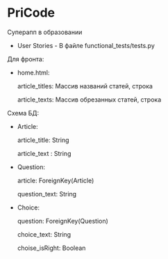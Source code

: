# PriCode
Суперапп в образовании

- User Stories - В файле functional_tests/tests.py

Для фронта:

- home.html:
    
    article_titles: Массив названий статей, строка

    article_texts: Массив обрезанных статей, строка

Схема БД:

- Article:
    
    article_title: String 
    
    article_text : String

- Question:
    
    article: ForeignKey(Article)
    
    question_text: String

- Choice:
   
    question: ForeignKey(Question)
   
    choice_text: String
   
    choise_isRight: Boolean